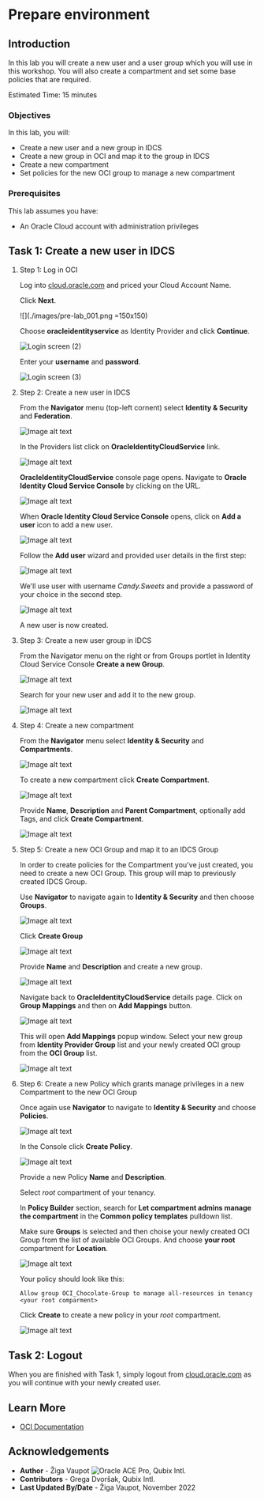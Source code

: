 # Prepare environment

## Introduction

In this lab you will create a new user and a user group which you will use in this workshop. You will also create a compartment and set some base policies that are required.

Estimated Time: 15 minutes

### Objectives

In this lab, you will:

* Create a new user and a new group in IDCS
* Create a new group in OCI and map it to the group in IDCS
* Create a new compartment
* Set policies for the new OCI group to manage a new compartment

### Prerequisites

This lab assumes you have:

* An Oracle Cloud account with administration privileges

## Task 1: Create a new user in IDCS

1. Step 1: Log in OCI
  
    Log into [cloud.oracle.com](https://cloud.oracle.com) and priced your Cloud Account Name.

    Click **Next**.

    ![](./images/pre-lab_001.png =150x150)

    Choose **oracleidentityservice** as Identity Provider and click **Continue**.

    ![Login screen (2)](images/pre-lab_002.jpg)

    Enter your **username** and **password**.

    ![Login screen (3)](images/pre-lab_003.jpg)

2. Step 2: Create a new user in IDCS

    From the **Navigator** menu (top-left cornent) select **Identity & Security** and **Federation**.

    ![Image alt text](images/pre-lab_004.png)

    In the Providers list click on **OracleIdentityCloudService** link.

    ![Image alt text](images/pre-lab_005.jpg)

    **OracleIdentityCloudService** console page opens. Navigate to **Oracle Identity Cloud Service Console** by clicking on the URL.

    ![Image alt text](images/pre-lab_006.jpg)

    When **Oracle Identity Cloud Service Console** opens, click on **Add a user** icon to add a new user.

    ![Image alt text](images/pre-lab_007.png)

    Follow the **Add user** wizard and provided user details in the first step:

    ![Image alt text](images/pre-lab_008.jpg)

    We'll use user with username *Candy.Sweets* and provide a password of your choice in the second step.

    ![Image alt text](images/pre-lab_009.png)

    A new user is now created.

3. Step 3: Create a new user group in IDCS

    From the Navigator menu on the right or from Groups portlet in Identity Cloud Service Console **Create a new Group**.

    ![Image alt text](images/pre-lab_010.png)

    Search for your new user and add it to the new group.

    ![Image alt text](images/pre-lab_011.png)

4. Step 4: Create a new compartment

    From the **Navigator** menu select **Identity & Security** and **Compartments**.

    ![Image alt text](images/pre-lab_012.png)

    To create a new compartment click **Create Compartment**.

    ![Image alt text](images/pre-lab_013.png)

    Provide **Name**, **Description** and **Parent Compartment**, optionally add Tags, and click **Create Compartment**.

    ![Image alt text](images/pre-lab_014.png)

5. Step 5: Create a new OCI Group and map it to an IDCS Group

    In order to create policies for the Compartment you've just created, you need to create a new OCI Group. This group will map to previously created IDCS Group.

    Use **Navigator** to navigate again to **Identity & Security** and then choose **Groups**.

    ![Image alt text](images/pre-lab_016.png)

    Click **Create Group**

    ![Image alt text](images/pre-lab_017.png)

    Provide **Name** and **Description** and create a new group.

    ![Image alt text](images/pre-lab_018.jpg)

    Navigate back to **OracleIdentityCloudService** details page. Click on **Group Mappings** and then on **Add Mappings** button.

    ![Image alt text](images/pre-lab_019.png)

    This will open **Add Mappings** popup window. Select your new group from **Identity Provider Group** list and your newly created OCI group from the **OCI Group** list.

    ![Image alt text](images/pre-lab_020.jpg)

6. Step 6: Create a new Policy which grants manage privileges in a new Compartment to the new OCI Group

    Once again use **Navigator** to navigate to **Identity & Security** and choose **Policies**.

    ![Image alt text](images/pre-lab_021.png)

    In the Console click **Create Policy**.

    ![Image alt text](images/pre-lab_022.png)

    Provide a new Policy **Name** and **Description**.

    Select *root* compartment of your tenancy.

    In **Policy Builder** section, search for **Let compartment admins manage the compartment** in the **Common policy templates** pulldown list.

    Make sure **Groups** is selected and then choise your newly created OCI Group from the list of available OCI Groups. And choose **your root** compartment for **Location**.

    ![Image alt text](images/pre-lab_023.png)

    Your policy should look like this:

     ```
     Allow group OCI_Chocolate-Group to manage all-resources in tenancy <your root comparment>
     ```

     Click **Create** to create a new policy in your *root* compartment.

     ![Image alt text](images/pre-lab_024.jpg)

## Task 2: Logout

When you are finished with Task 1, simply logout from [cloud.oracle.com](https://cloud.oracle.com) as you will continue with your newly created user.

## Learn More

* [OCI Documentation](https://docs.oracle.com/en-us/iaas/Content/home.htm)

## Acknowledgements

* **Author** - Žiga Vaupot ![Oracle ACE Pro](images/SpadeACEPro.png), Qubix Intl.
* **Contributors** -  Grega Dvoršak, Qubix Intl.
* **Last Updated By/Date** - Žiga Vaupot, November 2022
